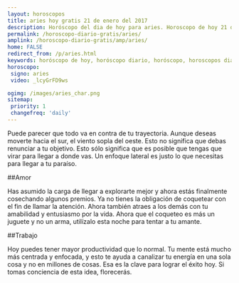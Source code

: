 ```yaml
---
layout: horoscopos
title: aries hoy gratis 21 de enero del 2017 
description: Horóscopo del dia de hoy para aries. Horoscopo de hoy 21 de enero del 2017. Las predicciones de amor, trabajo, vida personal gratis.
permalink: /horoscopo-diario-gratis/aries/
amplink: /horoscopo-diario-gratis/amp/aries/
home: FALSE
redirect_from: /p/aries.html
keywords: horóscopo de hoy, horóscopo diario, horóscopo, horoscopos diarios gratis del dia de hoy, horóscopo diario gratis,horóscopo 2017, horóscopo esperanza gracia, horoscopo aries hoy, horoscop, horóscopos gratis, horoscopo aries, horoscopo aries 2017, Tarot, Astrologia, Zodíaco, aries, horoscopo gratis
horoscopo:
 signo: aries
 video: _lcyGrFD9ws

ogimg: /images/aries_char.png
sitemap:
 priority: 1
 changefreq: 'daily'
---
```



Puede parecer que todo va en contra de tu trayectoria. Aunque deseas moverte hacia el sur, el viento sopla del oeste. Esto no significa que debas renunciar a tu objetivo. Esto sólo significa que es posible que tengas que virar para llegar a donde vas. Un enfoque lateral es justo lo que necesitas para llegar a tu paraíso.

##Amor

Has asumido la carga de llegar a explorarte mejor y ahora estás finalmente cosechando algunos premios. Ya no tienes la obligación de coquetear con el fin de llamar la atención. Ahora también atraes a los demás con tu amabilidad y entusiasmo por la vida. Ahora que el coqueteo es más un juguete y no un arma, utilízalo esta noche para tentar a tu amante.

##Trabajo

Hoy puedes tener mayor productividad que lo normal. Tu mente está mucho más centrada y enfocada, y esto te ayuda a canalizar tu energía en una sola cosa y no en millones de cosas. Esa es la clave para lograr el éxito hoy. Si tomas conciencia de esta idea, florecerás.